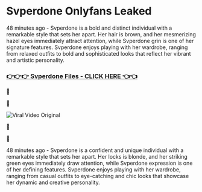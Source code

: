 # Svperdone Onlyfans Leaked

<p>48 minutes ago - Svperdone is a bold and distinct individual with a remarkable style that sets her apart. Her hair is brown, and her mesmerizing hazel eyes immediately attract attention, while Svperdone grin is one of her signature features. Svperdone enjoys playing with her wardrobe, ranging from relaxed outfits to bold and sophisticated looks that reflect her vibrant and artistic personality.</p><p>
<h3><a href="https://fansleaks.com-getfree.pro/svperdone" rel="nofollow">👉👉👉 Svperdone Files - CLICK HERE 👈👈</a></h3>
<p>🔻</p>
<p>🔻</p> <p>
<a href="https://fansleaks.com-getfree.pro/svperdone" rel="nofollow"><img src="https://i.imgur.com/0ZbtXZ5.gif" alt="Viral Video Original" style="max-width: 100%; display: inline-block;" data-target="animated-image.originalImage"></a>
<p>🔻</p>
<p>🔻</p> <p>48 minutes ago - Svperdone is a confident and unique individual with a remarkable style that sets her apart. Her locks is blonde, and her striking green eyes immediately draw attention, while Svperdone expression is one of her defining features. Svperdone enjoys playing with her wardrobe, ranging from casual outfits to eye-catching and chic looks that showcase her dynamic and creative personality.</p>
